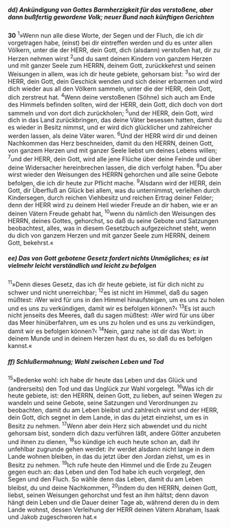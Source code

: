 ##### dd) Ankündigung von Gottes Barmherzigkeit für das verstoßene, aber dann bußfertig gewordene Volk; neuer Bund nach künftigen Gerichten

__30__
<sup>1</sup>»Wenn nun alle diese Worte, der Segen und der Fluch, die ich dir vorgetragen habe, (einst) bei dir eintreffen werden und du es unter allen Völkern, unter die der HERR, dein Gott, dich (alsdann) verstoßen hat, dir zu Herzen nehmen wirst
<sup>2</sup>und du samt deinen Kindern von ganzem Herzen und mit ganzer Seele zum HERRN, deinem Gott, zurückkehrst und seinen Weisungen in allem, was ich dir heute gebiete, gehorsam bist:
<sup>3</sup>so wird der HERR, dein Gott, dein Geschick wenden und sich deiner erbarmen und wird dich wieder aus all den Völkern sammeln, unter die der HERR, dein Gott, dich zerstreut hat.
<sup>4</sup>Wenn deine verstoßenen (Söhne) sich auch am Ende des Himmels befinden sollten, wird der HERR, dein Gott, dich doch von dort sammeln und von dort dich zurückholen;
<sup>5</sup>und der HERR, dein Gott, wird dich in das Land zurückbringen, das deine Väter besessen hatten, damit du es wieder in Besitz nimmst, und er wird dich glücklicher und zahlreicher werden lassen, als deine Väter waren.
<sup>6</sup>Und der HERR wird dir und deinen Nachkommen das Herz beschneiden, damit du den HERRN, deinen Gott, von ganzem Herzen und mit ganzer Seele liebst um deines Lebens willen;
<sup>7</sup>und der HERR, dein Gott, wird alle jene Flüche über deine Feinde und über deine Widersacher hereinbrechen lassen, die dich verfolgt haben.
<sup>8</sup>Du aber wirst wieder den Weisungen des HERRN gehorchen und alle seine Gebote befolgen, die ich dir heute zur Pflicht mache.
<sup>9</sup>Alsdann wird der HERR, dein Gott, dir Überfluß an Glück bei allem, was du unternimmst, verleihen durch Kindersegen, durch reichen Viehbesitz und reichen Ertrag deiner Felder; denn der HERR wird zu deinem Heil wieder Freude an dir haben, wie er an deinen Vätern Freude gehabt hat,
<sup>10</sup>wenn du nämlich den Weisungen des HERRN, deines Gottes, gehorchst, so daß du seine Gebote und Satzungen beobachtest, alles, was in diesem Gesetzbuch aufgezeichnet steht, wenn du dich von ganzem Herzen und mit ganzer Seele zum HERRN, deinem Gott, bekehrst.«

##### ee) Das von Gott gebotene Gesetz fordert nichts Unmögliches; es ist vielmehr leicht verständlich und leicht zu befolgen

<sup>11</sup>»Denn dieses Gesetz, das ich dir heute gebiete, ist für dich nicht zu schwer und nicht unerreichbar;
<sup>12</sup>es ist nicht im Himmel, daß du sagen müßtest: ›Wer wird für uns in den Himmel hinaufsteigen, um es uns zu holen und es uns zu verkündigen, damit wir es befolgen können?‹
<sup>13</sup>Es ist auch nicht jenseits des Meeres, daß du sagen müßtest: ›Wer wird für uns über das Meer hinüberfahren, um es uns zu holen und es uns zu verkündigen, damit wir es befolgen können?‹
<sup>14</sup>Nein, ganz nahe ist dir das Wort: in deinem Munde und in deinem Herzen hast du es, so daß du es befolgen kannst.«

##### ff) Schlußermahnung; Wahl zwischen Leben und Tod

<sup>15</sup>»Bedenke wohl: ich habe dir heute das Leben und das Glück und (andrerseits) den Tod und das Unglück zur Wahl vorgelegt.
<sup>16</sup>Was ich dir heute gebiete, ist: den HERRN, deinen Gott, zu lieben, auf seinen Wegen zu wandeln und seine Gebote, seine Satzungen und Verordnungen zu beobachten, damit du am Leben bleibst und zahlreich wirst und der HERR, dein Gott, dich segnet in dem Lande, in das du jetzt einziehst, um es in Besitz zu nehmen.
<sup>17</sup>Wenn aber dein Herz sich abwendet und du nicht gehorsam bist, sondern dich dazu verführen läßt, andere Götter anzubeten und ihnen zu dienen,
<sup>18</sup>so kündige ich euch heute schon an, daß ihr unfehlbar zugrunde gehen werdet: ihr werdet alsdann nicht lange in dem Lande wohnen bleiben, in das du jetzt über den Jordan ziehst, um es in Besitz zu nehmen.
<sup>19</sup>Ich rufe heute den Himmel und die Erde zu Zeugen gegen euch an: das Leben und den Tod habe ich euch vorgelegt, den Segen und den Fluch. So wähle denn das Leben, damit du am Leben bleibst, du und deine Nachkommen,
<sup>20</sup>indem du den HERRN, deinen Gott, liebst, seinen Weisungen gehorchst und fest an ihm hältst; denn davon hängt dein Leben und die Dauer deiner Tage ab, während deren du in dem Lande wohnst, dessen Verleihung der HERR deinen Vätern Abraham, Isaak und Jakob zugeschworen hat.«